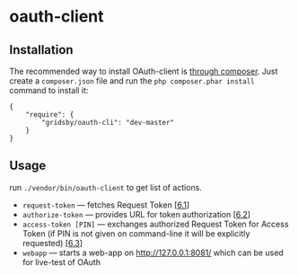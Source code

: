 oauth-client
============

## Installation

The recommended way to install OAuth-client is [through
composer](http://getcomposer.org). Just create a `composer.json` file and
run the `php composer.phar install` command to install it:

    {
        "require": {
            "gridsby/oauth-cli": "dev-master"
        }
    }

## Usage

run `./vendor/bin/oauth-client` to get list of actions.

* `request-token` — fetches Request Token [[6.1](http://oauth.net/core/1.0a/#auth_step1)]
* `authorize-token` — provides URL for token authorization [[6.2](http://oauth.net/core/1.0a/#auth_step2)]
* `access-token [PIN]` — exchanges authorized Request Token for Access Token (if PIN is not given on command-line it will be explicitly requested) [[6.3](http://oauth.net/core/1.0a/#auth_step3)]
* `webapp` — starts a web-app on http://127.0.0.1:8081/ which can be used for live-test of OAuth
